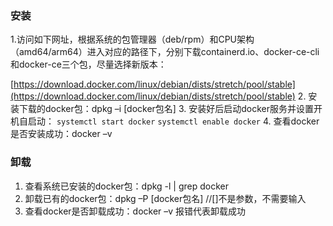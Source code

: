 ### 安装
1.访问如下网址，根据系统的包管理器（deb/rpm）和CPU架构（amd64/arm64）进入对应的路径下，分别下载containerd.io、docker-ce-cli和docker-ce三个包，尽量选择新版本：

[https://download.docker.com/linux/debian/dists/stretch/pool/stable](https://download.docker.com/linux/debian/dists/stretch/pool/stable)
2. 安装下载的docker包：dpkg –i  [docker包名]
3. 安装好后启动docker服务并设置开机自启动：
`systemctl start docker`
`systemctl enable docker`
4. 查看docker是否安装成功：docker –v

### 卸载

1. 查看系统已安装的docker包：dpkg -l | grep docker
2. 卸载已有的docker包：dpkg –P [docker包名]     //[]不是参数，不需要输入
3. 查看docker是否卸载成功：docker –v 报错代表卸载成功
